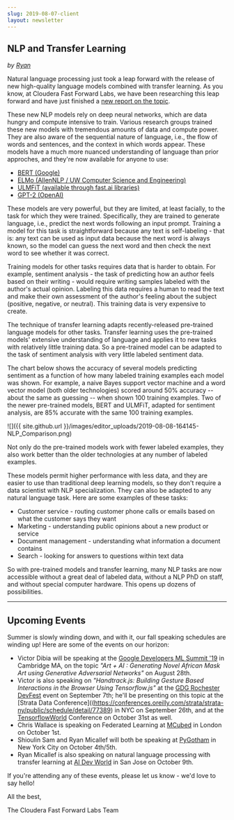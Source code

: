 ```yaml
---
slug: 2019-08-07-client
layout: newsletter
---
```


## NLP and Transfer Learning
*by [Ryan](https://twitter.com/jqpubliq)*

Natural language processing just took a leap forward with the release of new high-quality language models combined with transfer learning. As you know, at Cloudera Fast Forward Labs, we have been researching this leap forward and have just finished a [new report on the topic](https://blog.fastforwardlabs.com/2019/07/17/new-research-transfer-learning-for-natural-language-processing.html).

These new NLP models rely on deep neural networks, which are data hungry and compute intensive to train. Various research groups trained these new models with tremendous amounts of data and compute power. They are also aware of the sequential nature of language, i.e., the flow of words and sentences, and the context in which words appear. These models have a much more nuanced understanding of language than prior approches, and they're now available for anyone to use:

* [BERT (Google)](https://github.com/google-research/bert)
* [ELMo (AllenNLP / UW Computer Science and Engineering)](https://github.com/allenai/allennlp/blob/master/tutorials/how_to/elmo.md)
* [ULMFiT (available through fast.ai libraries)](http://nlp.fast.ai/)
* [GPT-2 (OpenAI)](https://openai.com/blog/better-language-models/)

These models are very powerful, but they are limited, at least facially, to the task for which they were trained. Specifically, they are trained to generate language, i.e., predict the next words following an input prompt. Training a model for this task is straightforward because any text is self-labeling - that is: any text can be used as input data because the next word is always known, so the model can guess the next word and then check the next word to see whether it was correct.

Training models for other tasks requires data that is harder to obtain. For example, sentiment analysis - the task of predicting how an author feels based on their writing - would require writing samples labeled with the author's actual opinion. Labeling this data requires a human to read the text and make their own assessment of the author's feeling about the subject (positive, negative, or neutral). This training data is very expensive to create.

The technique of transfer learning adapts recently-released pre-trained language models for other tasks. Transfer learning uses the pre-trained models' extensive understanding of language and applies it to new tasks with relatively little training data. So a pre-trained model can be adapted to the task of sentiment analysis with very little labeled sentiment data. 

The chart below shows the accuracy of several models predicting sentiment as a function of how many labeled training examples each model was shown. For example, a naive Bayes support vector machine and a word vector model (both older technologies) scored around 50% accuracy -- about the same as guessing -- when shown 100 training examples. Two of the newer pre-trained models, BERT and ULMFiT, adapted for sentiment analysis, are 85% accurate with the same 100 training examples.

![]({{ site.github.url }}/images/editor_uploads/2019-08-08-164145-NLP_Comparison.png)

Not only do the pre-trained models work with fewer labeled examples, they also work better than the older technologies at any number of labeled examples.

These models permit higher performance with less data, and they are easier to use than traditional deep learning models, so they don't require a data scientist with NLP specialization. They can also be adapted to any natural language task. Here are some examples of these tasks:

* Customer service - routing customer phone calls or emails based on what the customer says they want
* Marketing - understanding public opinions about a new product or service
* Document management - understanding what information a document contains
* Search - looking for answers to questions within text data

So with pre-trained models and transfer learning, many NLP tasks are now accessible without a great deal of labeled data, without a NLP PhD on staff, and without special computer hardware.  This opens up dozens of possibilities.

--- 

## Upcoming Events

Summer is slowly winding down, and with it, our fall speaking schedules are winding up!  Here are some of the events on our horizon:

* Victor Dibia will be speaking at the [Google Developers ML Summit '19](https://events.withgoogle.com/mlsummit19/) in Cambridge MA, on the topic *"Art + AI : Generating Novel African Mask Art using Generative Adversarial Networks"* on August 28th.
* Victor is also speaking on *"Handtrack.js: Building Gesture Based Interactions in the Browser Using Tensorflow.js"* at the [GDG Rochester DevFest](https://www.meetup.com/GDG-Rochester/events/262710495/) event on September 7th; he'll be presenting on this topic at the [Strata Data Conference]((https://conferences.oreilly.com/strata/strata-ny/public/schedule/detail/77389)  in NYC on September 26th, and at the [TensorflowWorld](https://conferences.oreilly.com/tensorflow/tf-ca/public/schedule/detail/77833) Conference on October 31st as well.
* Chris Wallace is speaking on Federated Learning at [MCubed](https://www.mcubed.london/sessions/federated-learning/) in London on October 1st.
* Shioulin Sam and Ryan Micallef will both be speaking at [PyGotham](https://2019.pygotham.org/) in New York City on October 4th/5th.
* Ryan Micallef is also speaking on natural language processing with transfer learning at [AI Dev World](https://aidevworld.com/) in San Jose on October 9th.

If you're attending any of these events, please let us know - we'd love to say hello!

All the best,

The Cloudera Fast Forward Labs Team